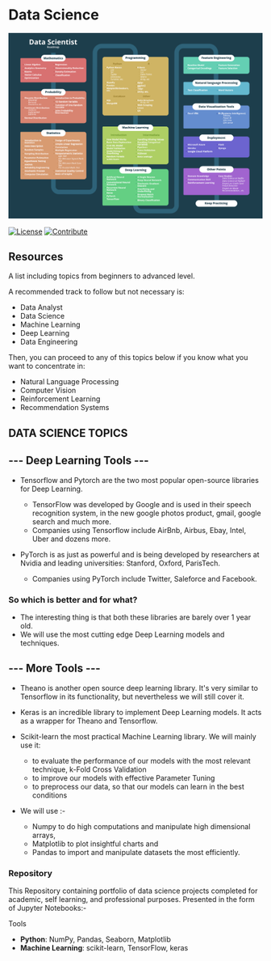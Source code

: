 # Data Science 

![datascienceroadmap](https://github.com/cybergeekgyan/Data-Science-Portfolio/blob/main/img/Data-Science-Roadmap.png)

[![License](https://img.shields.io/badge/License-CC0%201.0%20Universal-brightgreen.svg?style=flat-square)](https://github.com/66daysofdata/License)
[![Contribute](https://img.shields.io/badge/PRs-Contributions%20are%20Welcome-blue.svg?style=flat-square)](https://github.com/66daysofdata/Welcome-to-the-community)


## Resources

A list including topics from beginners to advanced level.

A recommended track to follow but not necessary is:

- Data Analyst
- Data Science
- Machine Learning
- Deep Learning
- Data Engineering

Then, you can proceed to any of this topics below if you know what you want to concentrate in:

- Natural Language Processing
- Computer Vision
- Reinforcement Learning
- Recommendation Systems

## DATA SCIENCE TOPICS




## --- Deep Learning Tools ---
 
 - Tensorflow and Pytorch are the two most popular open-source libraries for Deep Learning. 
      - TensorFlow was developed by Google and is used in their speech recognition system, in the new google photos product, 
        gmail, google search and much more. 
      - Companies using Tensorflow include AirBnb, Airbus, Ebay, Intel, Uber and dozens more. 


 - PyTorch is as just as powerful and is being developed by researchers at Nvidia and leading universities: Stanford, Oxford, ParisTech. 
      - Companies using PyTorch include Twitter, Saleforce and Facebook.

### So which is better and for what? 

 - The interesting thing is that both these libraries are barely over 1 year old.
 - We will use the most cutting edge Deep Learning models and techniques.


## --- More Tools ---

 - Theano is another open source deep learning library. It's very similar to Tensorflow in its functionality, but nevertheless we will still cover it.

 - Keras is an incredible library to implement Deep Learning models. It acts as a wrapper for Theano and Tensorflow. 

 - Scikit-learn the most practical Machine Learning library. We will mainly use it:  
     - to evaluate the performance of our models with the most relevant technique, k-Fold Cross Validation
     - to improve our models with effective Parameter Tuning
     - to preprocess our data, so that our models can learn in the best conditions

- We will use :- 
   - Numpy to do high computations and manipulate high dimensional arrays, 
   - Matplotlib to plot insightful charts and 
   - Pandas to import and manipulate datasets the most efficiently.
   
   

### Repository

This Repository containing portfolio of data science projects completed for academic, self learning, and professional purposes. 
Presented in the form of Jupyter Notebooks:-

Tools
  - **Python**: NumPy, Pandas, Seaborn, Matplotlib
  - **Machine Learning**: scikit-learn, TensorFlow, keras
